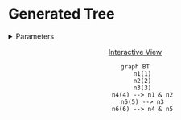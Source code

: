 # Generated Tree

<details>
<summary> Parameters </summary>

- Leaves: 3
- Branches: 2
- Order: Descending
- Level Outlines: no
- Table Representation: Horizontal (bottom-up)

```console
enary 3 2 -t h+ -o examples/03x2:inverted.md
```

</details>

<div align="center">

[Interactive View](https://mermaid.live/view#pako:eNo9y70KwjAYheFb-TiDpFCH_g4ZHMQ70EmyfLTpDzRJickgpfcuYur28nDOhs71GhKj53Wi60NZIiJbiCJLWYryyEpUR9aizuh8vpAt6ES2TNyIJnGVpBVtkvo7bJDDaG947iGxKYRJG60gFXo9cFyCwo4cHIO7v20HGXzUObyL4wQ58PLSOeLac9C3mUfP5q8r26dz5nfZP5KDPvs)

```mermaid
graph BT
    n1(1)
    n2(2)
    n3(3)
    n4(4) --> n1 & n2
    n5(5) --> n3
    n6(6) --> n4 & n5
```

</div>
